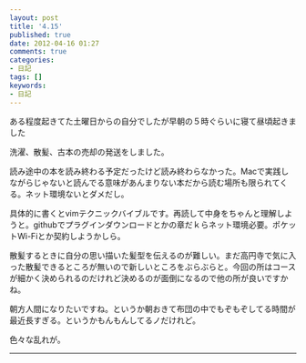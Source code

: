 ```yaml
---
layout: post
title: '4.15'
published: true
date: 2012-04-16 01:27
comments: true
categories:
- 日記
tags: []
keywords:
- 日記
---
```

ある程度起きてた土曜日からの自分でしたが早朝の５時ぐらいに寝て昼頃起きました

洗濯、散髪、古本の売却の発送をしました。

読み途中の本を読み終わる予定だったけど読み終わらなかった。Macで実践しながらじゃないと読んでる意味があんまりない本だから読む場所も限られてくる。ネット環境ないとダメだし。

具体的に書くとvimテクニックバイブルです。再読して中身をちゃんと理解しようと。githubでプラグインダウンロードとかの章だｋらネット環境必要。ポケットWi-Fiとか契約しようかしら。

散髪するときに自分の思い描いた髪型を伝えるのが難しい。まだ高円寺で気に入った散髪できるところが無いので新しいところをぶらぶらと。今回の所はコースが細かく決められるのだけれど決めるのが面倒になるので他の所が良いですかね。

朝方人間になりたいですね。というか朝おきて布団の中でもぞもぞしてる時間が最近長すぎる。というかもんもんしてるノだけれど。

色々な乱れが。

---

